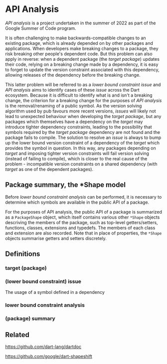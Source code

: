 # API Analysis

*API analysis* is a project undertaken in the summer of 2022 as part of the Google Summer of Code program.

It is often challenging to make backwards-compatible changes to an existing package, which is already depended on by other packages and applications. When developers make breaking changes to a package, they risk breaking other people's dependent code. But this problem can also apply in reverse: when a dependent package (the *target package*) updates their code, relying on a breaking change made by a dependency, it is easy to forget to update the version constraint associated with this dependency, allowing releases of the dependency before the breaking change.

This latter problem will be referred to as a *lower bound constraint issue* and *API analysis* aims to identify cases of these *issue* across the Dart ecosystem. Because it is difficult to identify what is and isn't a breaking change, the criterion for a breaking change for the purposes of *API analysis* is the removal/renaming of a public symbol. As the version solving algorithm used by pub favours more recent versions, *issues*  will likely not lead to unexpected behaviour when developing the *target package*, but any packages which themselves have a dependency on the *target* may introduce tighter dependency constraints, leading to the possibility that symbols required by the *target package* dependency are not found and the package fails to compile. The solution to resolve an *issue* is always to bump up the lower bound version constraint of a dependency of the *target* which provides the symbol in question. In this way, any packages depending on *target* and imposing tighter version constraints will fail version solving (instead of failing to compile), which is closer to the real cause of the problem - incompatible version constraints on a shared dependency (with *target* as one of the dependent packages).

## Package summary, the *Shape model

Before *lower bound constraint analysis* can be performed, it is necessary to determine which symbols are available in the public API of a package.

For the purposes of API analysis, the public API of a package is summarized as a `PackageShape` object, which itself contains various other `*Shape` objects descriving the members of the package, such as top-level getters/setters, functions, classes, extensions and typedefs. The members of each class and extension are also recorded. Note that in place of properties, the `*Shape` objects summarise getters and setters discretely.

## Definitions

### target (package)

### (lower bound constraint) issue

The usage of a symbol defined in a dependency 

### lower bound constraint analysis

### (package) summary

## Related

https://github.com/dart-lang/dartdoc

https://github.com/google/dart-shapeshift
